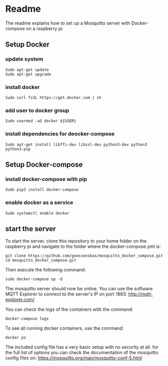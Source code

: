 # Readme

The readme explains how to set up a Mosquitto server with Docker-compose on a raspberry pi.

## Setup Docker

### update system
~~~
Sudo apt-get update
Sudo apt-get upgrade
~~~

### install docker
~~~
Sudo curl fsSL https://get.docker.com | sh
~~~
### add user to docker group
~~~
Sudo usermod -aG docker ${USER}
~~~

### install dependencies for deocker-compose
~~~
Sudo apt-get install libffi-dev libssl-dev python3-dev python3 python3-pip
~~~

## Setup Docker-compose

### install docker-compose with pip
~~~
Sudo pip3 install docker-compose
~~~

### enable docker as a service
~~~
Sudo systemctl enable docker
~~~

## start the server

To start the server, clone this repository to your home folder on the raspberry pi and navigate to the folder where the docker-compose.yml is:
~~~
git clone https://github.com/goossensbas/mosquitto_docker_compose.git
cd mosquitto_docker_compose.git
~~~

Then execute the following command:
~~~
sudo docker-compose up -d
~~~

The mosquitto server should now be online.
You can use the software MQTT Explorer to connect to the server's IP on port 1883:
http://mqtt-explorer.com/

You can check the logs of the containers with the command:
~~~
docker-compose logs
~~~

To see all running docker containers, use the command:
~~~
docker ps
~~~

The included config file has a very basic setup with no security at all. 
for the full list of options you can check the documentation of the mosquitto config files on:
https://mosquitto.org/man/mosquitto-conf-5.html
